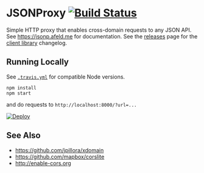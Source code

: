# JSONProxy [![Build Status](https://travis-ci.org/afeld/jsonp.png?branch=master)](https://travis-ci.org/afeld/jsonp)

Simple HTTP proxy that enables cross-domain requests to any JSON API.  See https://jsonp.afeld.me for documentation.  See the [releases](https://github.com/afeld/jsonp/releases) page for the [client library](jsonp.js) changelog.

## Running Locally

See [`.travis.yml`](.travis.yml) for compatible Node versions.

```
npm install
npm start
```

and do requests to `http://localhost:8000/?url=...`

[![Deploy](https://www.herokucdn.com/deploy/button.svg)](https://heroku.com/deploy)

## See Also

* https://github.com/jpillora/xdomain
* https://github.com/mapbox/corslite
* http://enable-cors.org
